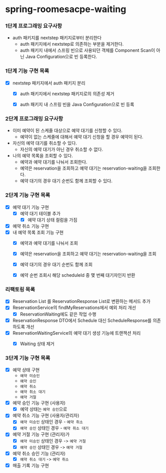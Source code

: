 # spring-roomesacpe-waiting

### 1단계 프로그래밍 요구사항
- auth 패키지를 nextstep 패키지로부터 분리한다
  - auth 패키지에서 nextstep로 의존하는 부분을 제거한다.
  - auth 패키지 내에서 스프링 빈으로 사용되던 객체를 Component Scan이 아닌 Java Configuration으로 빈 등록한다.

### 1단계 기능 구현 목록
- [x] nextstep 패키지에서 auth 패키지 분리
  - [x] auth 패키지에서 nextstep 패키지로의 의존성 제거
  - [x] auth 패키지 내 스프링 빈을 Java Configuration으로 빈 등록


### 2단계 프로그래밍 요구사항
- 이미 예약이 된 스케줄 대상으로 예약 대기를 신청할 수 있다.
  - 예약이 없는 스케줄에 대해서 예약 대기 신청을 할 경우 예약이 된다.
- 자신의 예약 대기를 취소할 수 있다.
  - 자신의 예약 대기가 아닌 경우 취소할 수 없다.
- 나의 예약 목록을 조회할 수 있다.
  - 예약과 예약 대기를 나눠서 조회한다.
  - 예약은 reservation을 조회하고 예약 대기는 reservation-waiting을 조회한다.
  - 예약 대기의 경우 대기 순번도 함께 조회할 수 있다.

### 2단계 기능 구현 목록
- [x] 예약 대기 기능 구현
  - [x] 예약 대기 테이블 추가
    - [x] 예약 대기 상태 컬럼을 가짐
- [x] 예약 취소 기능 구현
- [x] 내 예약 목록 조회 기능 구현
  - [x] 예약과 예약 대기를 나눠서 조회
  - [x] 예약은 reservation을 조회하고 예약 대기는 reservation-waiting을 조회
  - [x] 예약 대기의 경우 대기 순번도 함께 조회
  - [x] 예약 순번 조회시 해당 scheduleId 중 몇 번째 대기자인지 반환


### 리팩토링 목록
- [x] Reservation List 를 ReservationResponse List로 변환하는 메서드 추가
- [x] ReservationService의 findMyReservations에서 예외 처리 개선
  - [x] ReservationWaiting에도 같은 작업 수행
- [x] ReservationResponse DTO에서 Schedule 대신 ScheduleResponse를 의존하도록 개선
- [x] ReservationWaitingService의 예약 대기 생성 기능에 트랜잭션 처리
  - [x] Waiting 상태 제거 


### 3단계 기능 구현 목록
- [x] 예약 상태 구현 
  - `예약 미승인`
  - `예약 승인`
  - `예약 취소`
  - `예약 취소 대기`
  - `예약 거절`
- [x] 예약 승인 기능 구현 (사용자)
  - [x] 예약 상태는 `예약 승인`으로
- [x] 예약 취소 기능 구현 (사용자/관리자)
  - [x] `예약 미승인` 상태인 경우 - `예약 취소`
  - [x] `예약 승인` 상태인 경우 - `예약 취소 대기`
- [x] 예약 거절 기능 구현 (관리자)가
  - [x] `예약 미승인` 상태인 경우 -> `예약 거절`
  - [x] `예약 승인` 상태인 경우 -> `예약 거절`
- [x] 예약 취소 승인 기능 (관리자)
  - [x] `예약 취소 대기` -> `예약 취소`
- [x] 매출 기록 기능 구현